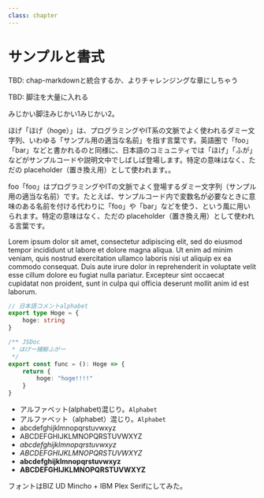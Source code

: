 ```yaml
---
class: chapter
---
```


# サンプルと書式

TBD: chap-markdownと統合するか、よりチャレンジングな章にしちゃう

TBD: 脚注を大量に入れる

みじかい脚注<span class="footnote">みじかい1</span><span class="footnote">みじかい2</span>。

ほげ<span class="footnote">「ほげ（hoge）」は、プログラミングやIT系の文脈でよく使われるダミー文字列、いわゆる「サンプル用の適当な名前」を指す言葉です。英語圏で「foo」「bar」などと書かれるのと同様に、日本語のコミュニティでは「ほげ」「ふが」などがサンプルコードや説明文中でしばしば登場します。特定の意味はなく、ただの placeholder（置き換え用）として使われます。</span>。

foo<span class="footnote">「foo」はプログラミングやITの文脈でよく登場するダミー文字列（サンプル用の適当な名前）です。たとえば、サンプルコード内で変数名が必要なときに意味のある名前を付ける代わりに「foo」や「bar」などを使う、という風に用いられます。特定の意味はなく、ただの placeholder（置き換え用）として使われる言葉です。</span>

Lorem ipsum dolor sit amet, consectetur adipiscing elit,
sed do eiusmod tempor incididunt ut labore et dolore magna aliqua.
Ut enim ad minim veniam, quis nostrud exercitation ullamco laboris
nisi ut aliquip ex ea commodo consequat. Duis aute irure dolor in
reprehenderit in voluptate velit esse cillum dolore eu fugiat nulla
pariatur. Excepteur sint occaecat cupidatat non proident, sunt in
culpa qui officia deserunt mollit anim id est laborum.




```ts
// 日本語コメントalphabet
export type Hoge = {
    hoge: string
}

/** JSDoc
 * ほげー捕鯨ふがー
 */
export const func = (): Hoge => {
    return {
        hoge: "hoge!!!!"
    }
}
```

* アルファベット(alphabet)混じり。`Alphabet`
* アルファベット（alphabet）混じり。`Alphabet`
* abcdefghijklmnopqrstuvwxyz
* ABCDEFGHIJKLMNOPQRSTUVWXYZ
* _abcdefghijklmnopqrstuvwxyz_
* _ABCDEFGHIJKLMNOPQRSTUVWXYZ_
* **abcdefghijklmnopqrstuvwxyz**
* **ABCDEFGHIJKLMNOPQRSTUVWXYZ**

フォントはBIZ UD Mincho + IBM Plex Serifにしてみた。


